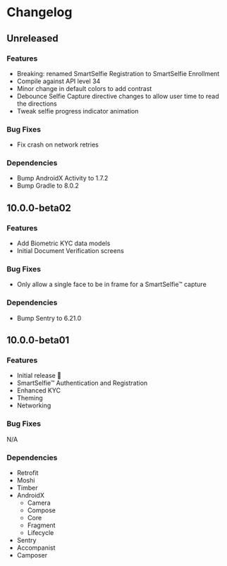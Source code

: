 # Changelog

## Unreleased

### Features
- Breaking: renamed SmartSelfie Registration to SmartSelfie Enrollment
- Compile against API level 34
- Minor change in default colors to add contrast
- Debounce Selfie Capture directive changes to allow user time to read the directions
- Tweak selfie progress indicator animation

### Bug Fixes
- Fix crash on network retries

### Dependencies
- Bump AndroidX Activity to 1.7.2
- Bump Gradle to 8.0.2

## 10.0.0-beta02

### Features
- Add Biometric KYC data models
- Initial Document Verification screens

### Bug Fixes
- Only allow a single face to be in frame for a SmartSelfie™ capture

### Dependencies
- Bump Sentry to 6.21.0

## 10.0.0-beta01

### Features
- Initial release 🎉
- SmartSelfie™ Authentication and Registration
- Enhanced KYC
- Theming
- Networking

### Bug Fixes
N/A

### Dependencies
- Retrofit
- Moshi
- Timber
- AndroidX
  - Camera
  - Compose
  - Core
  - Fragment
  - Lifecycle
- Sentry
- Accompanist
- Camposer
